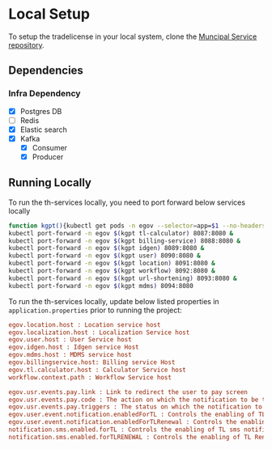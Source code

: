 # Local Setup

To setup the tradelicense in your local system, clone the [Muncipal Service repository](https://github.com/egovernments/municipal-services).

## Dependencies

### Infra Dependency

- [X] Postgres DB
- [ ] Redis
- [X] Elastic search
- [X] Kafka
  - [X] Consumer
  - [X] Producer

## Running Locally

To run the th-services locally, you need to port forward below services locally

```bash
function kgpt(){kubectl get pods -n egov --selector=app=$1 --no-headers=true | head -n1 | awk '{print $1}'}
kubectl port-forward -n egov $(kgpt tl-calculator) 8087:8080 & 
kubectl port-forward -n egov $(kgpt billing-service) 8088:8080 &
kubectl port-forward -n egov $(kgpt idgen) 8089:8080 &
kubectl port-forward -n egov $(kgpt user) 8090:8080 &
kubectl port-forward -n egov $(kgpt location) 8091:8080 &  
kubectl port-forward -n egov $(kgpt workflow) 8092:8080 &  
kubectl port-forward -n egov $(kgpt url-shortening) 8093:8080 &  
kubectl port-forward -n egov $(kgpt mdms) 8094:8080 
```

To run the th-services locally, update below listed properties in `application.properties` prior to running the project:

```ini
egov.location.host : Location service host
egov.localization.host : Localization Service host
egov.user.host : User Service host
egov.idgen.host : Idgen service Host
egov.mdms.host : MDMS service host
egov.billingservice.host: Billing service Host
egov.tl.calculator.host : Calculator Service host
workflow.context.path : Workflow Service host

egov.usr.events.pay.link : Link to redirect the user to pay screen
egov.usr.events.pay.code : The action on which the notification to be triggered
egov.usr.events.pay.triggers : The status on which the notification to be triggered
egov.user.event.notification.enabledForTL : Controls the enabling of TL system generated notifications
egov.user.event.notification.enabledForTLRenewal : Controls the enabling of TL Renewal system generated notifications
notification.sms.enabled.forTL : Controls the enabling of TL sms notifications
notification.sms.enabled.forTLRENEWAL : Controls the enabling of TL Renewal sms notifications
```

